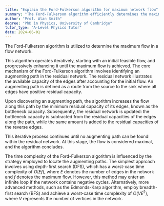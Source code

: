 ```yaml
---
title: "Explain the Ford-Fulkerson algorithm for maximum network flow"
summary: "The Ford-Fulkerson algorithm efficiently determines the maximum flow in a network by utilizing augmenting paths to enhance flow until no more augmenting paths exist."
author: "Prof. Alan Smith"
degree: "PhD in Physics, University of Cambridge"
tutor_type: "A-Level Physics Tutor"
date: 2024-06-01
---
```


The Ford-Fulkerson algorithm is utilized to determine the maximum flow in a flow network.

This algorithm operates iteratively, starting with an initial feasible flow, and progressively enhancing it until the maximum flow is achieved. The core mechanism of the Ford-Fulkerson algorithm involves identifying an augmenting path in the residual network. The residual network illustrates the available capacity of the edges after accounting for the initial flow. An augmenting path is defined as a route from the source to the sink where all edges have positive residual capacity.

Upon discovering an augmenting path, the algorithm increases the flow along this path by the minimum residual capacity of its edges, known as the bottleneck capacity. Subsequently, the residual network is updated: the bottleneck capacity is subtracted from the residual capacities of the edges along the path, while the same amount is added to the residual capacities of the reverse edges.

This iterative process continues until no augmenting path can be found within the residual network. At this stage, the flow is considered maximal, and the algorithm concludes.

The time complexity of the Ford-Fulkerson algorithm is influenced by the strategy employed to locate the augmenting paths. The simplest approach involves using depth-first search (DFS), which has a worst-case time complexity of $O(Ef)$, where $E$ denotes the number of edges in the network and $f$ denotes the maximum flow. However, this method may enter an infinite loop if the network contains negative cycles. Alternatively, more advanced methods, such as the Edmonds-Karp algorithm, employ breadth-first search (BFS) and achieve a worst-case time complexity of $O(VE^2)$, where $V$ represents the number of vertices in the network.
    